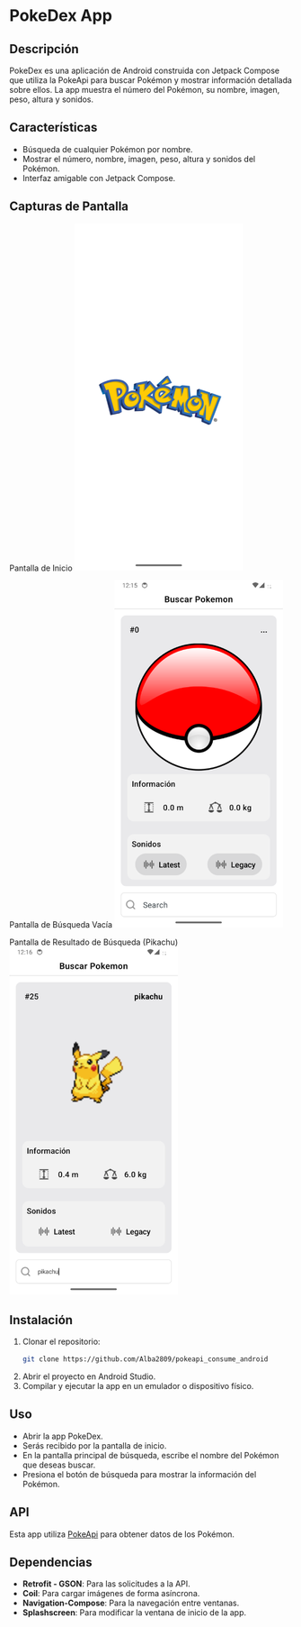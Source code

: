 # PokeDex App
## Descripción
PokeDex es una aplicación de Android construida con Jetpack Compose que utiliza la PokeApi para buscar Pokémon y mostrar información detallada sobre ellos. La app muestra el número del Pokémon, su nombre, imagen, peso, altura y sonidos.

## Características
- Búsqueda de cualquier Pokémon por nombre.
- Mostrar el número, nombre, imagen, peso, altura y sonidos del Pokémon.
- Interfaz amigable con Jetpack Compose.

## Capturas de Pantalla
Pantalla de Inicio
<img src="screenshots/splashscreen.png" alt="Inicio" width="300" />

Pantalla de Búsqueda Vacía
<img src="screenshots/main_empty.png" alt="Vacia" width="300" />

Pantalla de Resultado de Búsqueda (Pikachu)
<img src="screenshots/main_request.png" alt="Llena" width="300" />

## Instalación
1. Clonar el repositorio:
   ```bash
   git clone https://github.com/Alba2809/pokeapi_consume_android
   ```
2. Abrir el proyecto en Android Studio.
3. Compilar y ejecutar la app en un emulador o dispositivo físico.

## Uso
- Abrir la app PokeDex.
- Serás recibido por la pantalla de inicio.
- En la pantalla principal de búsqueda, escribe el nombre del Pokémon que deseas buscar.
- Presiona el botón de búsqueda para mostrar la información del Pokémon.

## API
Esta app utiliza [PokeApi](https://pokeapi.co/) para obtener datos de los Pokémon.

## Dependencias
- **Retrofit - GSON**: Para las solicitudes a la API.
- **Coil**: Para cargar imágenes de forma asíncrona.
- **Navigation-Compose**: Para la navegación entre ventanas.
- **Splashscreen**: Para modificar la ventana de inicio de la app.
